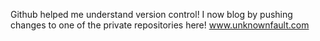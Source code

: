 Github helped me understand version control! I now blog by pushing changes to one of the private repositories here!
www.unknownfault.com
